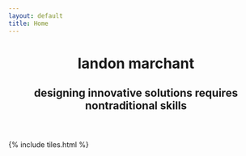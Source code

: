 ```yaml
---
layout: default
title: Home
---
```


<header>
  <h1>landon marchant<br/> </h1>
<h2>designing innovative solutions requires nontraditional skills</h2>
<!-- <p>
living in the intersection of social science and computer science </p> -->

</header>

{% include tiles.html %}
